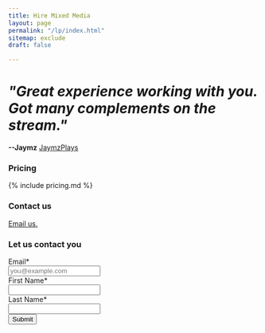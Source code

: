 ```yaml
---
title: Hire Mixed Media
layout: page
permalink: "/lp/index.html"
sitemap: exclude
draft: false

---
```

<h1><em>"Great experience working with you. Got many complements on the stream."</em></h1>
<strong>--Jaymz</strong> <a href="http://youtube.com/jaymzplays">JaymzPlays</a>
<div itemscope itemtype="http://schema.org/VideoObject"><meta itemprop="name" content="Mixed Media Studios Reel Alpha" /><meta itemprop="description" content="Feel free to contact us for more info at www.mixedmediastudios.org" /><meta itemprop="thumbnailUrl" content="http://content.jwplatform.com/thumbs/5LP240lR-1280.jpg" /><meta itemprop="contentUrl" content="http://content.jwplatform.com/videos/5LP240lR-t6QcjYVh.mp4" /><script type="application/javascript" src="//content.jwplatform.com/players/5LP240lR-fItgGBXc.js"></script></div>

### Pricing

{% include pricing.md %}

### Contact us

<a href="http://www.google.com/recaptcha/mailhide/d?k=01D89iqJYnGqa2BPjsi-DvdQ==&amp;c=ZhZkPKYUsd4uqf_05MsBdIKvolGqQ-mTrar2eaJ7r0I=" onclick="window.open('http://www.google.com/recaptcha/mailhide/d?k\07501D89iqJYnGqa2BPjsi-DvdQ\75\75\46c\75ZhZkPKYUsd4uqf_05MsBdIKvolGqQ-mTrar2eaJ7r0I\075', '', 'toolbar=0,scrollbars=0,location=0,statusbar=0,menubar=0,resizable=0,width=500,height=300'); return false;" title="Reveal this e-mail address">Email us.</a>

### Let us contact you
<form accept-charset="UTF-8" action="https://madmimi.com/signups/subscribe/134923" id="mad_mimi_signup_form" method="post" target="_blank"> <div style="margin:0;padding:0;display:inline"> <input name="utf8" type="hidden" value="✓"/> </div> <div class="mimi_field required"> <label for="signup_email">Email*</label> <br/> <input id="signup_email" name="signup[email]" type="text" data-required-field="This field is required" placeholder="you@example.com"/> </div> <div class="mimi_field required"> <label for="signup_first_name">First Name*</label> <br/> <input id="signup_first_name" name="signup[first_name]" type="text" data-required-field="This field is required"/> </div> <div class="mimi_field required"> <label for="signup_last_name">Last Name*</label> <br/> <input id="signup_last_name" name="signup[last_name]" type="text" data-required-field="This field is required"/> </div> <div class="mimi_field"> <input type="submit" class="submit" value="Submit" id="webform_submit_button" data-default-text="Submit" data-submitting-text="Sending..." data-invalid-text="↑ You forgot some required fields" data-choose-list="↑ Choose a list" data-thanks="Thank you!"></div></form>
<script type="text/javascript">
!function(){function e(e){if(e&&"FORM"===e.nodeName){var t,i,n=[]
for(t=e.elements.length-1;t>=0;t-=1)if(""!==e.elements[t].name)switch(e.elements[t].nodeName){case"INPUT":switch(e.elements[t].type){case"text":case"hidden":case"password":case"button":case"reset":case"submit":n.push(e.elements[t].name+"="+encodeURIComponent(e.elements[t].value))
break
case"checkbox":case"radio":e.elements[t].checked&&n.push(e.elements[t].name+"="+encodeURIComponent(e.elements[t].value))
break
case"file":}break
case"TEXTAREA":n.push(e.elements[t].name+"="+encodeURIComponent(e.elements[t].value))
break
case"SELECT":switch(e.elements[t].type){case"select-one":n.push(e.elements[t].name+"="+encodeURIComponent(e.elements[t].value))
break
case"select-multiple":for(i=e.elements[t].options.length-1;i>=0;i-=1)e.elements[t].options[i].selected&&n.push(e.elements[t].name+"="+encodeURIComponent(e.elements[t].options[i].value))}break
case"BUTTON":switch(e.elements[t].type){case"reset":case"submit":case"button":n.push(e.elements[t].name+"="+encodeURIComponent(e.elements[t].value))}}return n.join("&")}}function t(e,t){for(var i in t)e[i]=t[i]}if(!i)var i={}
i.Signups||(i.Signups={}),i.Signups.EmbedValidation=function(){this.initialize()
var e=this
document.addEventListener?this.form.addEventListener("submit",function(t){e.onFormSubmit(t)}):this.form.attachEvent("onsubmit",function(t){e.onFormSubmit(t)})},t(i.Signups.EmbedValidation.prototype,{initialize:function(){this.form=document.getElementById("mad_mimi_signup_form"),this.submit=document.getElementById("webform_submit_button"),this.callbackName="jsonp_callback_"+Math.round(1e5*Math.random())},onFormSubmit:function(e){e.preventDefault(),this.validate(),this.isValid?this.submitForm():this.revalidateOnChange()},validate:function(){this.isValid=!0,this.emailValidation(),this.fieldAndListValidation(),this.updateFormAfterValidation()},emailValidation:function(){var e=document.getElementById("signup_email"),t=/.+@.+\..+/
t.test(e.value)?this.removeTextFieldError(e):(this.textFieldError(e),this.isValid=!1)},fieldAndListValidation:function(){for(var e=this.form.querySelectorAll(".mimi_field.required"),t=0;t<e.length;++t){var i=e[t],n=this.fieldType(i)
"checkboxes"==n||"radio_buttons"==n?this.checkboxAndRadioValidation(i):this.textAndDropdownValidation(i,n)}},fieldType:function(e){var t=e.querySelectorAll(".field_type")
return t.length>0?t[0].getAttribute("data-field-type"):e.className.indexOf("checkgroup")>=0?"checkboxes":"text_field"},checkboxAndRadioValidation:function(e){for(var t=e.getElementsByTagName("input"),i=!1,n=0;n<t.length;++n){var a=t[n]
"checkbox"!=a.type&&"radio"!=a.type||!a.checked||(i=!0)}i?e.className=e.className.replace(/ invalid/g,""):(-1==e.className.indexOf("invalid")&&(e.className+=" invalid"),this.isValid=!1)},textAndDropdownValidation:function(e,t){for(var i=e.getElementsByTagName("input"),n=0;n<i.length;++n){var a=i[n]
a.name.indexOf("signup")>=0&&("text_field"==t?this.textValidation(a):this.dropdownValidation(e,a))}this.htmlEmbedDropdownValidation(e)},textValidation:function(e){if("signup_email"!=e.id){var t=e.value
""==t?(this.textFieldError(e),this.isValid=!1):this.removeTextFieldError(e)}},dropdownValidation:function(e,t){var i=t.value
""==i?(-1==e.className.indexOf("invalid")&&(e.className+=" invalid"),this.onSelectCallback(t),this.isValid=!1):e.className=e.className.replace(/ invalid/g,"")},htmlEmbedDropdownValidation:function(e){for(var t=e.querySelectorAll(".mimi_html_dropdown"),i=this,n=0;n<t.length;++n){var a=t[n],s=a.value
""==s?(-1==e.className.indexOf("invalid")&&(e.className+=" invalid"),this.isValid=!1,a.onchange=function(){i.validate()}):e.className=e.className.replace(/ invalid/g,"")}},textFieldError:function(e){e.className="required invalid",e.placeholder=e.getAttribute("data-required-field")},removeTextFieldError:function(e){e.className="required",e.placeholder=""},onSelectCallback:function(e){if("undefined"!=typeof Widget&&void 0!=Widget.BasicDropdown)for(var t=e.parentNode,i=Widget.BasicDropdown.instances,n=this,a=0;a<i.length;++a){var s=i[a]
s.wrapperEl==t&&(s.onSelect=function(){n.validate()})}},updateFormAfterValidation:function(){this.form.className=this.setFormClassName(),this.submit.value=this.submitButtonText(),this.submit.disabled=!this.isValid,this.submit.className=this.isValid?"submit":"disabled"},setFormClassName:function(){var e=this.form.className
return this.isValid?e.replace(/\s?mimi_invalid/,""):-1==e.indexOf("mimi_invalid")?e+=" mimi_invalid":e},submitButtonText:function(){var e,t=document.querySelectorAll(".invalid")
return e=this.submit.getAttribute(this.isValid||void 0==t?"data-default-text":t.length>1||-1==t[0].className.indexOf("checkgroup")?"data-invalid-text":"data-choose-list")},submitForm:function(){this.formSubmitting()
var e=this
window[this.callbackName]=function(i){delete window[this.callbackName],document.body.removeChild(t),e.onSubmitCallback(i)}
var t=document.createElement("script")
t.src=this.formUrl("json"),document.body.appendChild(t)},formUrl:function(t){var i=this.form.action,n=i.indexOf("?")>=0?"&":"?"
return"json"==t&&(i+=".json"),i+n+"callback="+this.callbackName+"&"+e(this.form)},formSubmitting:function(){this.form.className+=" mimi_submitting",this.submit.value=this.submit.getAttribute("data-submitting-text"),this.submit.disabled=!0,this.submit.className="disabled"},onSubmitCallback:function(e){e.success?this.onSubmitSuccess(e.result):top.location.href=this.formUrl("html")},onSubmitSuccess:function(e){e.has_redirect?top.location.href=e.redirect:e.single_opt_in||null==e.confirmation_html?(this.disableForm(),this.updateSubmitButtonText(this.submit.getAttribute("data-thanks"))):this.showConfirmationText(e.confirmation_html)},showConfirmationText:function(e){for(var t=this.form.querySelectorAll(".mimi_field"),i=0;i<t.length;++i)t[i].style.display="none";(this.form.querySelectorAll("fieldset")[0]||this.form).innerHTML=e},disableForm:function(){for(var e=this.form.elements,t=0;t<e.length;++t)e[t].disabled=!0},updateSubmitButtonText:function(e){this.submit.value=e},revalidateOnChange:function(){for(var e=this.form.querySelectorAll(".mimi_field.required"),t=this,i=0;i<e.length;++i)for(var n=e[i].getElementsByTagName("input"),a=0;a<n.length;++a)n[a].onchange=function(){t.validate()}}}),document.addEventListener?document.addEventListener("DOMContentLoaded",function(){new i.Signups.EmbedValidation}):window.attachEvent("onload",function(){new i.Signups.EmbedValidation})}(this)
</script>
